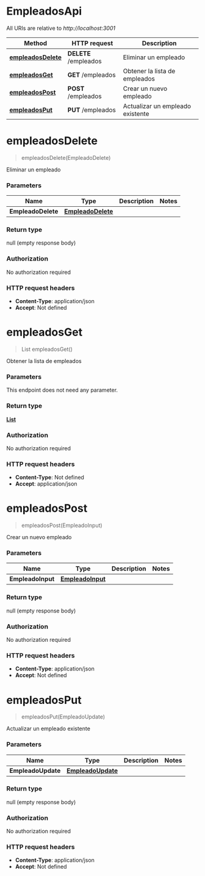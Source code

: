 # EmpleadosApi

All URIs are relative to *http://localhost:3001*

| Method | HTTP request | Description |
|------------- | ------------- | -------------|
| [**empleadosDelete**](EmpleadosApi.md#empleadosDelete) | **DELETE** /empleados | Eliminar un empleado |
| [**empleadosGet**](EmpleadosApi.md#empleadosGet) | **GET** /empleados | Obtener la lista de empleados |
| [**empleadosPost**](EmpleadosApi.md#empleadosPost) | **POST** /empleados | Crear un nuevo empleado |
| [**empleadosPut**](EmpleadosApi.md#empleadosPut) | **PUT** /empleados | Actualizar un empleado existente |


<a name="empleadosDelete"></a>
# **empleadosDelete**
> empleadosDelete(EmpleadoDelete)

Eliminar un empleado

### Parameters

|Name | Type | Description  | Notes |
|------------- | ------------- | ------------- | -------------|
| **EmpleadoDelete** | [**EmpleadoDelete**](../Models/EmpleadoDelete.md)|  | |

### Return type

null (empty response body)

### Authorization

No authorization required

### HTTP request headers

- **Content-Type**: application/json
- **Accept**: Not defined

<a name="empleadosGet"></a>
# **empleadosGet**
> List empleadosGet()

Obtener la lista de empleados

### Parameters
This endpoint does not need any parameter.

### Return type

[**List**](../Models/Empleado.md)

### Authorization

No authorization required

### HTTP request headers

- **Content-Type**: Not defined
- **Accept**: application/json

<a name="empleadosPost"></a>
# **empleadosPost**
> empleadosPost(EmpleadoInput)

Crear un nuevo empleado

### Parameters

|Name | Type | Description  | Notes |
|------------- | ------------- | ------------- | -------------|
| **EmpleadoInput** | [**EmpleadoInput**](../Models/EmpleadoInput.md)|  | |

### Return type

null (empty response body)

### Authorization

No authorization required

### HTTP request headers

- **Content-Type**: application/json
- **Accept**: Not defined

<a name="empleadosPut"></a>
# **empleadosPut**
> empleadosPut(EmpleadoUpdate)

Actualizar un empleado existente

### Parameters

|Name | Type | Description  | Notes |
|------------- | ------------- | ------------- | -------------|
| **EmpleadoUpdate** | [**EmpleadoUpdate**](../Models/EmpleadoUpdate.md)|  | |

### Return type

null (empty response body)

### Authorization

No authorization required

### HTTP request headers

- **Content-Type**: application/json
- **Accept**: Not defined

